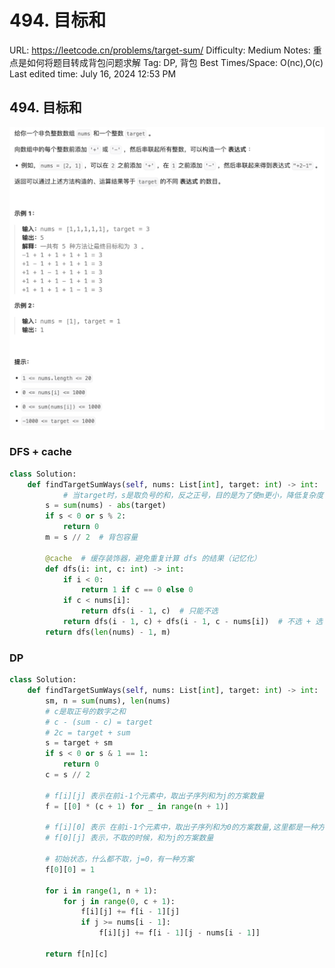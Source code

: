 # 494. 目标和

URL: https://leetcode.cn/problems/target-sum/
Difficulty: Medium
Notes: 重点是如何将题目转成背包问题求解
Tag: DP, 背包
Best Times/Space: O(nc),O(c)
Last edited time: July 16, 2024 12:53 PM

## 494. 目标和

![Untitled](image/494%20%E7%9B%AE%E6%A0%87%E5%92%8C/Untitled.png)

### DFS + cache

```python
class Solution:
    def findTargetSumWays(self, nums: List[int], target: int) -> int:
		    # 当target时，s是取负号的和，反之正号，目的是为了使m更小，降低复杂度
        s = sum(nums) - abs(target)
        if s < 0 or s % 2:
            return 0
        m = s // 2  # 背包容量

        @cache  # 缓存装饰器，避免重复计算 dfs 的结果（记忆化）
        def dfs(i: int, c: int) -> int:
            if i < 0:
                return 1 if c == 0 else 0
            if c < nums[i]:
                return dfs(i - 1, c)  # 只能不选
            return dfs(i - 1, c) + dfs(i - 1, c - nums[i])  # 不选 + 选
        return dfs(len(nums) - 1, m)
```

### DP

```python
class Solution:
    def findTargetSumWays(self, nums: List[int], target: int) -> int:
        sm, n = sum(nums), len(nums)
        # c是取正号的数字之和
        # c - (sum - c) = target
        # 2c = target + sum
        s = target + sm
        if s < 0 or s & 1 == 1:
            return 0
        c = s // 2
        
        # f[i][j] 表示在前i-1个元素中，取出子序列和为j的方案数量
        f = [[0] * (c + 1) for _ in range(n + 1)]
        
        # f[i][0] 表示 在前i-1个元素中，取出子序列和为0的方案数量,这里都是一种方案，那就是什么都不取
        # f[0][j] 表示，不取的时候，和为j的方案数量
        
        # 初始状态，什么都不取，j=0，有一种方案
        f[0][0] = 1
        
        for i in range(1, n + 1):
            for j in range(0, c + 1):
                f[i][j] += f[i - 1][j]
                if j >= nums[i - 1]:
                    f[i][j] += f[i - 1][j - nums[i - 1]]
                
        return f[n][c]

```